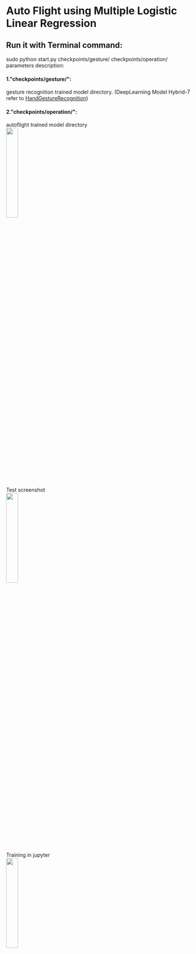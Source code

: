 <h1>Auto Flight using Multiple Logistic Linear Regression</h1>
<h2>Run it with Terminal command:</h2>
sudo python start.py checkpoints/gesture/ checkpoints/operation/<br>
parameters description:<br>
<h4>1."checkpoints/gesture/": </h4>
gesture recognition trained model directory. (DeepLearning Model Hybrid-7 refer to <a href='https://github.com/mingweihe/HandGestureRecognition'>HandGestureRecognition</a>)<br>
<h4>2."checkpoints/operation/": </h4>
autoflight trained model directory<br>
<img src = "https://github.com/mingweihe/AutoFlight/blob/master/screenshot/IMG_8626%202.JPG?raw=true" width='25%'><br>
Test screenshot<br>
<img src = "https://github.com/mingweihe/AutoFlight/blob/master/screenshot/screenshot2018-0703_14-03-47-235110.png?raw=true" width='25%'><br>
Training in jupyter<br>
<img src = "https://github.com/mingweihe/AutoFlight/blob/master/screenshot/screenshot2018-0703_18-31-34-560725.png?raw=true" width='25%'><br>
